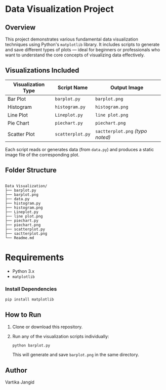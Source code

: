 # Data Visualization Project

## Overview

This project demonstrates various fundamental data visualization techniques using Python's `matplotlib` library. It includes scripts to generate and save different types of plots — ideal for beginners or professionals who want to understand the core concepts of visualizing data effectively.

## Visualizations Included

| Visualization Type | Script Name       | Output Image         |
|--------------------|-------------------|-----------------------|
| Bar Plot           | `barplot.py`      | `barplot.png`        |
| Histogram          | `histogram.py`    | `histogram.png`      |
| Line Plot          | `Lineplot.py`     | `line plot.png`      |
| Pie Chart          | `piechart.py`     | `piechart.png`       |
| Scatter Plot       | `scatterplot.py`  | `sactterplot.png` *(typo noted)* |

Each script reads or generates data (from `data.py`) and produces a static image file of the corresponding plot.

## Folder Structure

```

Data Visualization/
├── barplot.py
├── barplot.png
├── data.py
├── histogram.py
├── histogram.png
├── Lineplot.py
├── line plot.png
├── piechart.py
├── piechart.png
├── scatterplot.py
├── sactterplot.png
└── Readme.md

```

# Requirements

- Python 3.x
- `matplotlib`

### Install Dependencies

```bash
pip install matplotlib
```

## How to Run

1. Clone or download this repository.
2. Run any of the visualization scripts individually:

   ```bash
   python barplot.py
   ```

   This will generate and save `barplot.png` in the same directory.

## Author

Vartika Jangid